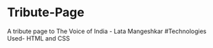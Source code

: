 # Tribute-Page
A tribute page to The Voice of India - Lata Mangeshkar
#Technologies Used- HTML and CSS
